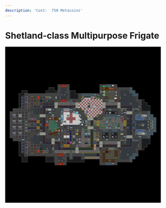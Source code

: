 ```yaml
---
description: 'Cost:  750 Metacoins'
---
```


# Shetland-class Multipurpose Frigate

![](<../../.gitbook/assets/image (20).png>)
